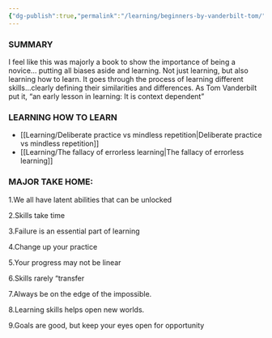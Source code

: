 ```yaml
---
{"dg-publish":true,"permalink":"/learning/beginners-by-vanderbilt-tom/"}
---
```


### SUMMARY 
I feel like this was majorly a book to show the importance of being a novice… putting all biases aside and learning. Not just learning, but also learning how to learn. It goes through the process of learning different skills…clearly defining their similarities and differences. As Tom Vanderbilt put it, “an early lesson in learning: It is context dependent”

### LEARNING HOW TO LEARN
- [[Learning/Deliberate practice vs mindless repetition\|Deliberate practice vs mindless repetition]] 
- [[Learning/The fallacy of errorless learning\|The fallacy of errorless learning]] 

### MAJOR TAKE HOME:

1.We all have latent abilities that can be unlocked

2.Skills take time

3.Failure is an essential part of learning

4.Change up your practice

5.Your progress may not be linear

6.Skills rarely “transfer

7.Always be on the edge of the impossible.

8.Learning skills helps open new worlds.

9.Goals are good, but keep your eyes open for opportunity
